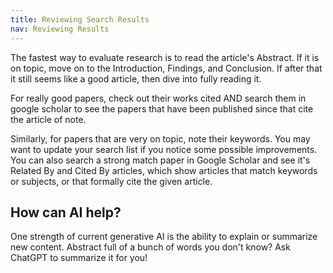 ```yaml
---
title: Reviewing Search Results
nav: Reviewing Results
---
```

The fastest way to evaluate research is to read the article's Abstract. If it is on topic, move on to the Introduction, Findings, and Conclusion. If after that it still seems like a good article, then dive into fully reading it. 

For really good papers, check out their works cited AND search them in google scholar to see the papers that have been published since that cite the article of note. 

Similarly, for papers that are very on topic, note their keywords. You may want to update your search list if you notice some possible improvements. You can also search a strong match paper in Google Scholar and see it's Related By and Cited By articles, which show articles that match keywords or subjects, or that formally cite the given article.  

## How can AI help?

One strength of current generative AI is the ability to explain or summarize new content. Abstract full of a bunch of words you don't know? Ask ChatGPT to summarize it for you!